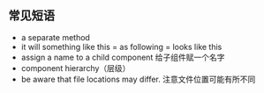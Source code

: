 ## 常见短语
- a separate method
- it will something like this = as following = looks like this
- assign a name to a child component 给子组件赋一个名字
- component hierarchy（层级）
- be aware that file locations may differ. 注意文件位置可能有所不同
